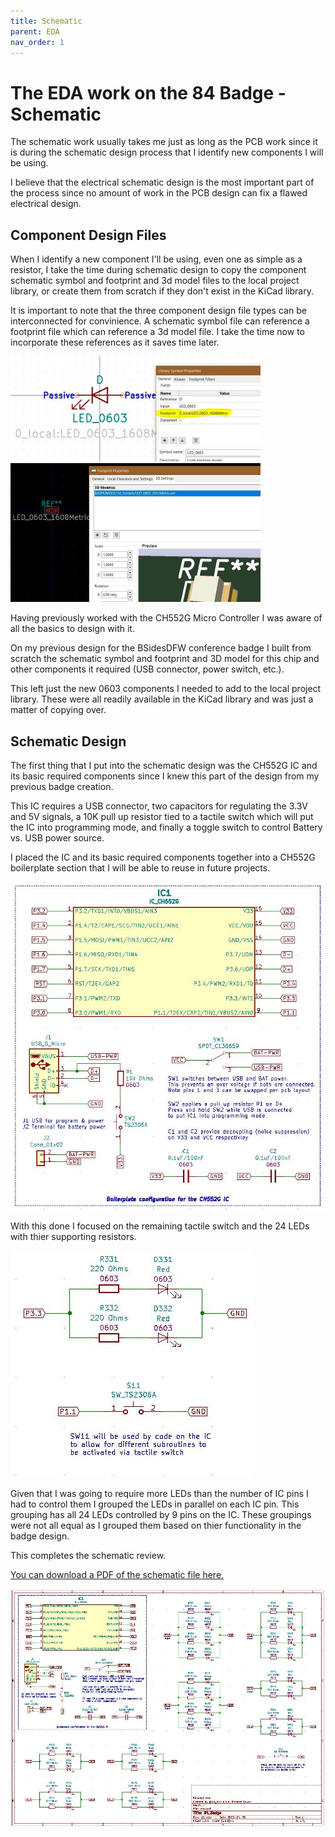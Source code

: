 ```yaml
---
title: Schematic
parent: EDA
nav_order: 1
---
```


# The EDA work on the 84 Badge - Schematic

The schematic work usually takes me just as long as the PCB work since it is during the schematic design process that I identify new components I will be using.

I believe that the electrical schematic design is the most important part of the process since no amount of work in the PCB design can fix a flawed electrical design.

## Component Design Files

When I identify a new component I'll be using, even one as simple as a resistor, I take the time during schematic design to copy the component schematic symbol and footprint and 3d model files to the local project library, or create them from scratch if they don't exist in the KiCad library.

It is important to note that the three component design file types can be interconnected for convinience.
A schematic symbol file can reference a footprint file which can reference a 3d model file.
I take the time now to incorporate these references as it saves time later.

![Symbol](SymbolExample1.JPG)
![Footprint](FootprintExample1.JPG)

Having previously worked with the CH552G Micro Controller I was aware of all the basics to design with it.

On my previous design for the BSidesDFW conference badge I built from scratch the schematic symbol and footprint and 3D model for this chip and other components it required (USB connector, power switch, etc.).

This left just the new 0603 components I needed to add to the local project library.
These were all readily available in the KiCad library and was just a matter of copying over.

## Schematic Design

The first thing that I put into the schematic design was the CH552G IC and its basic required components since I knew this part of the design from my previous badge creation.

This IC requires a USB connector, two capacitors for regulating the 3.3V and 5V signals, a 10K pull up resistor tied to a tactile switch which will put the IC into programming mode, and finally a toggle switch to control Battery vs. USB power source.

I placed the IC and its basic required components together into a CH552G boilerplate section that I will be able to reuse in future projects.

![CH552G_Boilerplate](Schematic_CH552G_Boilerplate.JPG)

With this done I focused on the remaining tactile switch and the 24 LEDs with thier supporting resistors.

![LEDs](Schematic_LED.JPG)

Given that I was going to require more LEDs than the number of IC pins I had to control them I grouped the LEDs in parallel on each IC pin.
This grouping has all 24 LEDs controlled by 9 pins on the IC.
These groupings were not all equal as I grouped them based on thier functionality in the badge design.

This completes the schematic review.

[You can download a PDF of the schematic file here.](https://github.com/gowenrw/84_Badge/raw/master/eda/prod/snapshots/84badge_prod_schematic.pdf)

![SchematicFull](SchematicFull.JPG)
